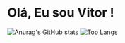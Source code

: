 # Olá, Eu sou Vitor !
![Anurag's GitHub stats](https://github-readme-stats.vercel.app/api?username=VitorHugoG&show_icons=true&theme=dracula)
[![Top Langs](https://github-readme-stats.vercel.app/api/top-langs/?username=VitorHugoG&layout=compact&theme=dracula)](https://github.com/anuraghazra/github-readme-stats)



